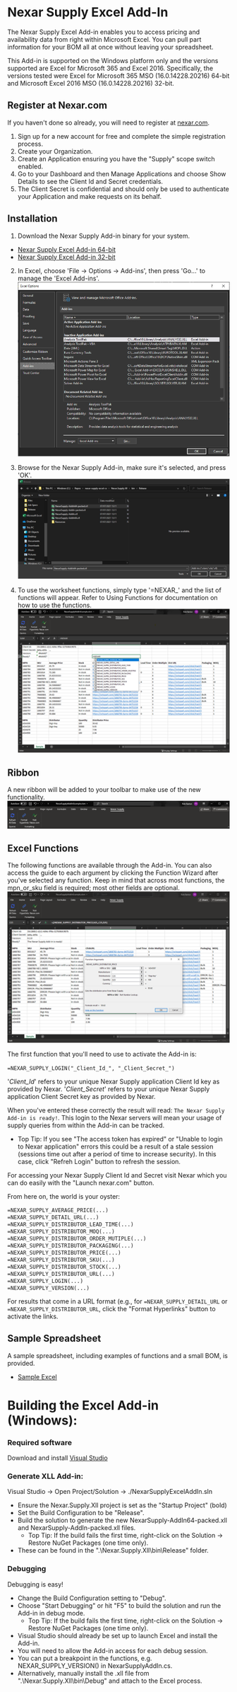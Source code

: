 # Nexar Supply Excel Add-In

The Nexar Supply Excel Add-in enables you to access pricing and availability data from right within Microsoft Excel. You can pull part information for your BOM all at once without leaving your spreadsheet.

This Add-in is supported on the Windows platform only and the versions supported are Excel for Microsoft 365 and Excel 2016.  Specifically, the versions tested were Excel for Microsoft 365 MSO (16.0.14228.20216) 64-bit and Microsoft Excel 2016 MSO (16.0.14228.20216) 32-bit.

## Register at Nexar.com
If you haven't done so already, you will need to register at [nexar.com](https://nexar.com).
1. Sign up for a new account for free and complete the simple registration process.
2. Create your Organization.
3. Create an Application ensuring you have the "Supply" scope switch enabled.
4. Go to your Dashboard and then Manage Applications and choose Show Details to see the Client Id and Secret credentials.
5. The Client Secret is confidential and should only be used to authenticate your Application and make requests on its behalf.

## Installation
1. Download the Nexar Supply Add-in binary for your system.
* [Nexar Supply Excel Add-in 64-bit](Nexar.Supply.Xll/bin/Release/NexarSupply-AddIn64-packed.xll)
* [Nexar Supply Excel Add-in 32-bit](Nexar.Supply.Xll/bin/Release/NexarSupply-AddIn-packed.xll)

2. In Excel, choose 'File -> Options -> Add-ins', then press 'Go...' to manage the 'Excel Add-ins'.
![](docs/add-ins.png?raw=true)

3. Browse for the Nexar Supply Add-in, make sure it's selected, and press 'OK'.
![](docs/install.png?raw=true)

4. To use the worksheet functions, simply type '=NEXAR_' and the list of functions will appear. Refer to Using Functions for documentation on how to use the functions.
![](docs/example.png?raw=true)


## Ribbon
A new ribbon will be added to your toolbar to make use of the new functionality. 
![](docs/ribbon.png?raw=true)


## Excel Functions
The following functions are available through the Add-in. You can also access the guide to each argument by clicking the Function Wizard after you've selected any function. Keep in mind that across most functions, the mpn_or_sku field is required; most other fields are optional.
![](docs/using.png?raw=true)

The first function that you'll need to use to activate the Add-in is:

`=NEXAR_SUPPLY_LOGIN("_Client_Id_", "_Client_Secret_")`

'_Client_Id_' refers to your unique Nexar Supply application Client Id key as provided by Nexar.
'_Client_Secret_' refers to your unique Nexar Supply application Client Secret key as provided by Nexar.

When you've entered these correctly the result will read: `The Nexar Supply Add-in is ready!`. This login to the Nexar servers will mean your usage of supply queries from within the Add-in can be tracked.

- Top Tip: If you see "The access token has expired" or "Unable to login to Nexar application" errors this could be a result of a stale session (sessions time out after a period of time to increase security). In this case, click "Refreh Login" button to refresh the session. 

For accessing your Nexar Supply Client Id and Secret visit Nexar which you can do easily with the "Launch nexar.com" button.

From here on, the world is your oyster:

```
=NEXAR_SUPPLY_AVERAGE_PRICE(...)
=NEXAR_SUPPLY_DETAIL_URL(...)
=NEXAR_SUPPLY_DISTRIBUTOR_LEAD_TIME(...)
=NEXAR_SUPPLY_DISTRIBUTOR_MOQ(...)
=NEXAR_SUPPLY_DISTRIBUTOR_ORDER_MUTIPLE(...)
=NEXAR_SUPPLY_DISTRIBUTOR_PACKAGING(...)
=NEXAR_SUPPLY_DISTRIBUTOR_PRICE(...)
=NEXAR_SUPPLY_DISTRIBUTOR_SKU(...)
=NEXAR_SUPPLY_DISTRIBUTOR_STOCK(...)
=NEXAR_SUPPLY_DISTRIBUTOR_URL(...)
=NEXAR_SUPPLY_LOGIN(...)
=NEXAR_SUPPLY_VERSION(...)
```

For results that come in a URL format (e.g., for `=NEXAR_SUPPLY_DETAIL_URL` or `=NEXAR_SUPPLY_DISTRIBUTOR_URL`, click the "Format Hyperlinks" button to activate the links.

## Sample Spreadsheet
A sample spreadsheet, including examples of functions and a  small BOM, is provided. 
* [Sample Excel](samples/NexarSupplytAddInExample.xlsm)


# Building the Excel Add-in (Windows):

### Required software
  Download and install [Visual Studio](https://www.visualstudio.com/downloads/)

### Generate XLL Add-in:
  Visual Studio -> Open Project/Solution -> ./NexarSupplyExcelAddIn.sln
  - Ensure the Nexar.Supply.Xll project is set as the "Startup Project" (bold) 
  - Set the Build Configuration to be "Release".
  - Build the solution to generate the new NexarSupply-AddIn64-packed.xll and NexarSupply-AddIn-packed.xll files.
    - Top Tip: If the build fails the first time, right-click on the Solution -> Restore NuGet Packages (one time only).
  - These can be found in the ".\Nexar.Supply.Xll\bin\Release" folder.
    
### Debugging
  Debugging is easy! 
  - Change the Build Configuration setting to "Debug".
  - Choose "Start Debugging" or hit "F5" to build the solution and run the Add-in in debug mode.
    - Top Tip: If the build fails the first time, right-click on the Solution -> Restore NuGet Packages (one time only).
  - Visual Studio should already be set up to launch Excel and install the Add-in.  
  - You will need to allow the Add-in access for each debug session.
  - You can put a breakpoint in the functions, e.g. NEXAR_SUPPLY_VERSION() in NexarSupplyAddIn.cs.
  - Alternatively, manually install the .xll file from ".\Nexar.Supply.Xll\bin\Debug" and attach to the Excel process.
